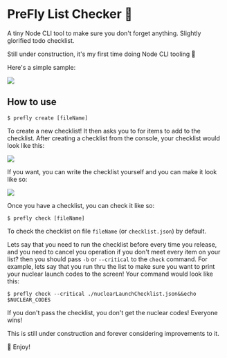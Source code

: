 # PreFly List Checker 📝
A tiny Node CLI tool to make sure you don't forget anything. Slightly glorified todo checklist.

Still under construction, it's my first time doing Node CLI tooling :wrench:

Here's a simple sample:

![](https://i.imgur.com/CuAyqD2.png)

## How to use
```
$ prefly create [fileName]
```
To create a new checklist! It then asks you to for items to add to the checklist. After creating a checklist from the console, your checklist would look like this:

![](https://i.imgur.com/HUdiqNz.png)

If you want, you can write the checklist yourself and you can make it look like so:

![](https://i.imgur.com/iy7yabZ.png)

Once you have a checklist, you can check it like so:
```
$ prefly check [fileName]
```
To check the checklist on file `fileName` (or `checklist.json`) by default.

Lets say that you need to run the checklist before every time you release, and you need to cancel you operation if you don't meet every item on your list? then you should pass `-b` or `--critical` to the `check` command. For example, lets say that you run thru the list to make sure you want to print your nuclear launch codes to the screen! Your command would look like this:
```
$ prefly check --critical ./nuclearLaunchChecklist.json&&echo $NUCLEAR_CODES 
```
If you don't pass the checklist, you don't get the nuclear codes! Everyone wins!

This is still under construction and forever considering improvements to it. 

:dizzy: Enjoy! 
